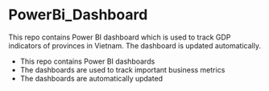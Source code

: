 # PowerBi_Dashboard
This repo contains Power BI dashboard which is used to track GDP indicators of provinces in Vietnam. The dashboard is updated automatically.
* This repo contains Power BI dashboards
* The dashboards are used to track important business metrics
* The dashboards are automatically updated
